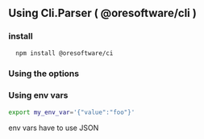 
## Using Cli.Parser  ( @oresoftware/cli )


### install

```bash
  npm install @oresoftware/ci
```

### Using the options




### Using env vars

```bash
export my_env_var='{"value":"foo"}'
```

env vars have to use JSON
